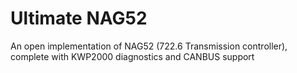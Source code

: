 # Ultimate NAG52
An open implementation of NAG52 (722.6 Transmission controller), complete with KWP2000 diagnostics and CANBUS support
